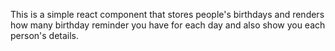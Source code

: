 This is a simple react component that stores people's birthdays and renders
how many birthday reminder you have for each day and also show you each
person's details.